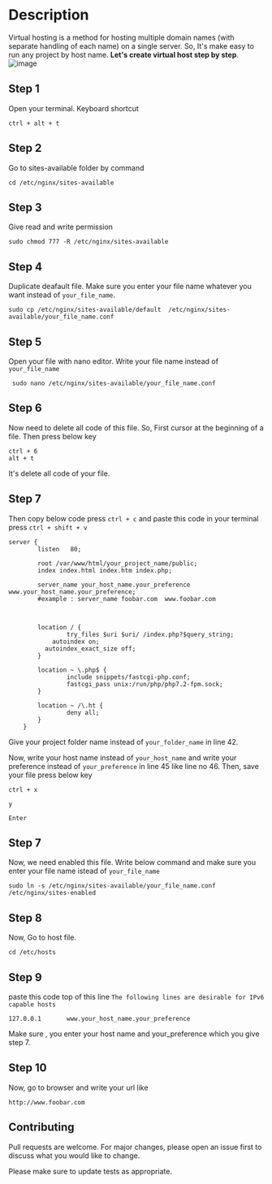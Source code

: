 # Description
Virtual hosting is a method for hosting multiple domain names (with separate handling of each name) on a single server. So, It's make easy to run any project by host name. **Let's create virtual host step by step**.
![image](https://vexxhost.com/wp-content/uploads/2014/02/How-To-Set-Up-Nginx-Virtual-Hosts-on-Ubuntu.png)
## Step 1
 Open your terminal. Keyboard shortcut
 ```
 ctrl + alt + t
 ```
 ## Step 2
 Go to sites-available folder by command
 ```
 cd /etc/nginx/sites-available
 ```
 ## Step 3
 Give read and write permission
 ```
 sudo chmod 777 -R /etc/nginx/sites-available
 ```
 ## Step 4 
 Duplicate deafault file. Make sure you enter your file name whatever you want instead of `your_file_name`.
 ```
 sudo cp /etc/nginx/sites-available/default  /etc/nginx/sites-available/your_file_name.conf
 ```
 ## Step 5
 Open your file with nano editor. Write your file name instead of `your_file_name`
 ```
  sudo nano /etc/nginx/sites-available/your_file_name.conf
 ```
 ## Step 6
Now need to delete all code of this file. So, First cursor at the beginning of a file. Then press below key
 ```
 ctrl + 6
 alt + t
```
It's delete all code of your file.
## Step 7
Then copy below code press `ctrl + c` and paste this code in your terminal press `ctrl + shift + v`
```
server {
        listen   80; 

        root /var/www/html/your_project_name/public;
        index index.html index.htm index.php;

        server_name your_host_name.your_preference    www.your_host_name.your_preference; 
        #example : server_name foobar.com  www.foobar.com



        location / {
                try_files $uri $uri/ /index.php?$query_string;
 		    autoindex on;
  		  autoindex_exact_size off;
        }

        location ~ \.php$ {
                include snippets/fastcgi-php.conf;
                fastcgi_pass unix:/run/php/php7.2-fpm.sock;
        }

        location ~ /\.ht {
                deny all;
        }
    }

```
Give your project folder name instead of `your_folder_name` in line 42.

Now, write your host name instead of `your_host_name` and write your preference instead of `your_preference` in line 45 like line no 46. Then, save your file press below key 
```
ctrl + x

y

Enter
```
## Step 7 
Now, we need enabled this file. Write below command and make sure you enter your file name istead of `your_file_name`
```
sudo ln -s /etc/nginx/sites-available/your_file_name.conf /etc/nginx/sites-enabled 
```
## Step 8
Now, Go to host file.
```
cd /etc/hosts
```
## Step 9
paste this code top of this line `The following lines are desirable for IPv6 capable hosts`
```
127.0.0.1       www.your_host_name.your_preference    
```
Make sure , you enter your host name and your_preference which you give step 7.
## Step 10
Now, go to browser and write your url like
```
http://www.foobar.com
```
## Contributing
Pull requests are welcome. For major changes, please open an issue first to discuss what you would like to change.

Please make sure to update tests as appropriate.
